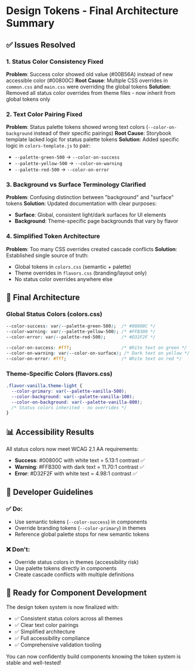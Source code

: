 # Design Tokens - Final Architecture Summary

## ✅ Issues Resolved

### 1. Status Color Consistency Fixed
**Problem**: Success color showed old value (#00B56A) instead of new accessible color (#00800C)
**Root Cause**: Multiple CSS overrides in `common.css` and `main.css` were overriding the global tokens
**Solution**: Removed all status color overrides from theme files - now inherit from global tokens only

### 2. Text Color Pairing Fixed
**Problem**: Status palette tokens showed wrong text colors (`--color-on-background` instead of their specific pairings)
**Root Cause**: Storybook template lacked logic for status palette tokens
**Solution**: Added specific logic in `colors-template.js` to pair:
- `--palette-green-500` → `--color-on-success`
- `--palette-yellow-500` → `--color-on-warning`
- `--palette-red-500` → `--color-on-error`

### 3. Background vs Surface Terminology Clarified
**Problem**: Confusing distinction between "background" and "surface" tokens
**Solution**: Updated documentation with clear purposes:
- **Surface**: Global, consistent light/dark surfaces for UI elements
- **Background**: Theme-specific page backgrounds that vary by flavor

### 4. Simplified Token Architecture
**Problem**: Too many CSS overrides created cascade conflicts
**Solution**: Established single source of truth:
- Global tokens in `colors.css` (semantic + palette)
- Theme overrides in `flavors.css` (branding/layout only)
- No status color overrides anywhere else

## 🎯 Final Architecture

### Global Status Colors (colors.css)
```css
--color-success: var(--palette-green-500);  /* #00800C */
--color-warning: var(--palette-yellow-500); /* #FFB300 */
--color-error: var(--palette-red-500);      /* #D32F2F */

--color-on-success: #fff;                   /* White text on green */
--color-on-warning: var(--color-on-surface); /* Dark text on yellow */
--color-on-error: #fff;                     /* White text on red */
```

### Theme-Specific Colors (flavors.css)
```css
.flavor-vanilla.theme-light {
  --color-primary: var(--palette-vanilla-500);
  --color-background: var(--palette-vanilla-100);
  --color-on-background: var(--palette-vanilla-800);
  /* Status colors inherited - no overrides */
}
```

## 📊 Accessibility Results

All status colors now meet WCAG 2.1 AA requirements:
- **Success**: #00800C with white text = 5.13:1 contrast ✅
- **Warning**: #FFB300 with dark text = 11.70:1 contrast ✅
- **Error**: #D32F2F with white text = 4.98:1 contrast ✅

## 🔧 Developer Guidelines

### ✅ Do:
- Use semantic tokens (`--color-success`) in components
- Override branding tokens (`--color-primary`) in themes
- Reference global palette stops for new semantic tokens

### ❌ Don't:
- Override status colors in themes (accessibility risk)
- Use palette tokens directly in components
- Create cascade conflicts with multiple definitions

## 🚀 Ready for Component Development

The design token system is now finalized with:
- ✅ Consistent status colors across all themes
- ✅ Clear text color pairings
- ✅ Simplified architecture
- ✅ Full accessibility compliance
- ✅ Comprehensive validation tooling

You can now confidently build components knowing the token system is stable and well-tested!
